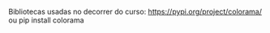 Bibliotecas usadas no decorrer do curso:
https://pypi.org/project/colorama/     ou     pip install colorama
